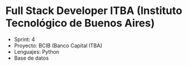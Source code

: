 # Full Stack Developer ITBA (Instituto Tecnológico de Buenos Aires)
- Sprint: 4
- Proyecto: BCIB (Banco Capital ITBA)
- Lenguajes: Python
- Base de datos
